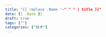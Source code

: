 ```yaml
---
title: "{{ replace .Name "-" " " | title }}"
date: {{ .Date }}
draft: true
tags: [""]
categories: ["技术"]
---
```


